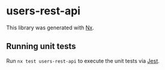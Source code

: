 # users-rest-api

This library was generated with [Nx](https://nx.dev).

## Running unit tests

Run `nx test users-rest-api` to execute the unit tests via [Jest](https://jestjs.io).

